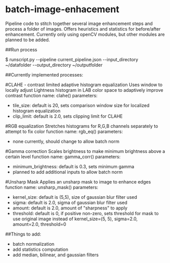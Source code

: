 # batch-image-enhacement
Pipeline code to stitch together several image enhancement steps and process a folder of images. Offers heuristics and statistics for before/after enhancement. Currently only using openCV modules, but other modules are planned to be added.

##Run process

$ runscript.py --pipeline current_pipeline.json --input_directory ~/datafolder --output_directory ~/outputfolder


##Currently implemented processes:

#CLAHE - contrast limited adaptive histogram equalization
Uses window to locally adjust Lightness histogram in LAB color space to adaptively improve contrast
function name: clahe()
parameters: 
- tile_size: default is 20, sets comparison window size for localized histogram equalization
- clip_limit: default is 2.0, sets clipping limit for CLAHE

#RGB equalization
Stretches histograms for R,G,B channels separately to attempt to fix color
function name: rgb_eq()
parameters:
- none currently, should change to allow batch norm

#Gamma correction
Scales brightness to make minimum brightness above a certain level
function name: gamma_corr()
parameters:
- minimum_brightness: default is 0.3, sets minimum gamma
- planned to add additional inputs to allow batch norm

#Unsharp Mask
Applies an unsharp mask to image to enhance edges
function name: unsharp_mask()
parameters:
- kernel_size: default is (5,5), size of gaussian blur filter used
- sigma: default is 2.0, sigma of gaussian blur filter used
- amount: default is 2.0, amount of "sharpness" to apply
- threshold: default is 0, if positive non-zero, sets threshold for mask to use original image instead of 
kernel_size=(5, 5), sigma=2.0, amount=2.0, threshold=0

##Things to add:
- batch normalization
- add statistics computation
- add median, bilinear, and gaussian filters